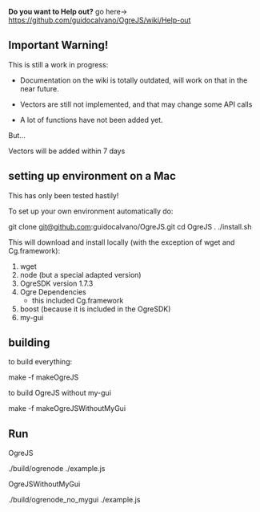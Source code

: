 **Do you want to Help out?** go here-> https://github.com/guidocalvano/OgreJS/wiki/Help-out

## Important Warning!

This is still a work in progress:

 - Documentation on the wiki is totally outdated, will work on that in the near future.

 - Vectors are still not implemented, and that may change some API calls

 - A lot of functions have not been added yet.

But...

Vectors will be added within 7 days


## setting up environment on a Mac

This has only been tested hastily!

To set up your own environment automatically do:

git clone git@github.com:guidocalvano/OgreJS.git
cd OgreJS
. ./install.sh

This will download and install locally (with the exception of wget and Cg.framework):

1. wget
2. node (but a special adapted version)
3. OgreSDK version 1.7.3
4. Ogre Dependencies
    - this included Cg.framework
5. boost (because it is included in the OgreSDK)
6. my-gui

## building

to build everything: 

make -f makeOgreJS


to build OgreJS without my-gui

make -f makeOgreJSWithoutMyGui

## Run

OgreJS

./build/ogrenode ./example.js


OgreJSWithoutMyGui

./build/ogrenode_no_mygui ./example.js




